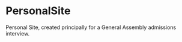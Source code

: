 PersonalSite
============

Personal Site, created principally for a General Assembly admissions interview.
